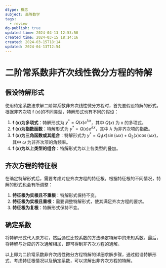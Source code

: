 ```yaml
---
dtype: 概念
subject: 高等数学
tags:
  - review
dg-publish: true
updated time: 2024-04-13 12:53:50
created time: 2024-03-15 18:14:16
created: 2024-03-15T18:14
updated: 2024-04-13T12:54
---
```

# 二阶常系数非齐次线性微分方程的特解

## 假设特解形式
使用待定系数法求解二阶常系数非齐次线性微分方程时，首先要假设特解的形式。根据非齐次项 f (x)的不同类型，特解形式也有不同的假设：

1. **f (x)为多项式**：特解形式为 $y^* = Q(x)e^{\lambda x}$，其中 $Q(x)$ 为 x 的多项式。
2. **f (x)为指数函数**：特解形式为 $y^* = Q(x)e^{\lambda x}$，其中 $\lambda$ 为非齐次项的指数。
3. **f (x)为三角函数或其组合**：特解形式为 $y^* = Q_1(x)\sin(\omega x) + Q_2(x)\cos(\omega x)$，其中 $\omega$ 为非齐次项的角频率。
4. **f (x)为以上类型的组合**：特解形式为以上各类型的叠加。

## 齐次方程的特征根
在确定特解形式后，需要考虑对应齐次方程的特征根。根据特征根的不同情况，特解的形式也会有所调整：

1. **特征根为实根且不重根**：特解形式保持不变。
2. **特征根为实根且重根**：需要调整特解形式，使其满足齐次方程的要求。
3. **特征根为复根**：特解形式保持不变。

## 确定系数
将特解形式代入原方程，然后通过比较系数的方法确定特解中的未知系数。最后，将特解与对应的齐次通解相加，即可得到非齐次方程的通解。

以上即为二阶常系数非齐次线性微分方程特解的详细求解步骤，通过假设特解形式、考虑特征根情况以及确定系数，可以求解出非齐次方程的特解。
